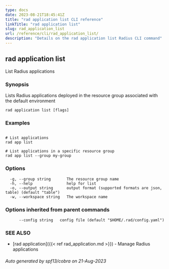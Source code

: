 ```yaml
---
type: docs
date: 2023-08-21T18:45:41Z
title: "rad application list CLI reference"
linkTitle: "rad application list"
slug: rad_application_list
url: /reference/cli/rad_application_list/
description: "Details on the rad application list Radius CLI command"
---
```

## rad application list

List Radius applications

### Synopsis

Lists Radius applications deployed in the resource group associated with the default environment

```
rad application list [flags]
```

### Examples

```

# List applications
rad app list

# List applications in a specific resource group
rad app list --group my-group

```

### Options

```
  -g, --group string       The resource group name
  -h, --help               help for list
  -o, --output string      output format (supported formats are json, table) (default "table")
  -w, --workspace string   The workspace name
```

### Options inherited from parent commands

```
      --config string   config file (default "$HOME/.rad/config.yaml")
```

### SEE ALSO

* [rad application]({{< ref rad_application.md >}})	 - Manage Radius applications

###### Auto generated by spf13/cobra on 21-Aug-2023
